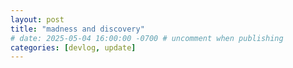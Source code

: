 ```yaml
---
layout: post 
title: "madness and discovery"
# date: 2025-05-04 16:00:00 -0700 # uncomment when publishing
categories: [devlog, update]
---
```


